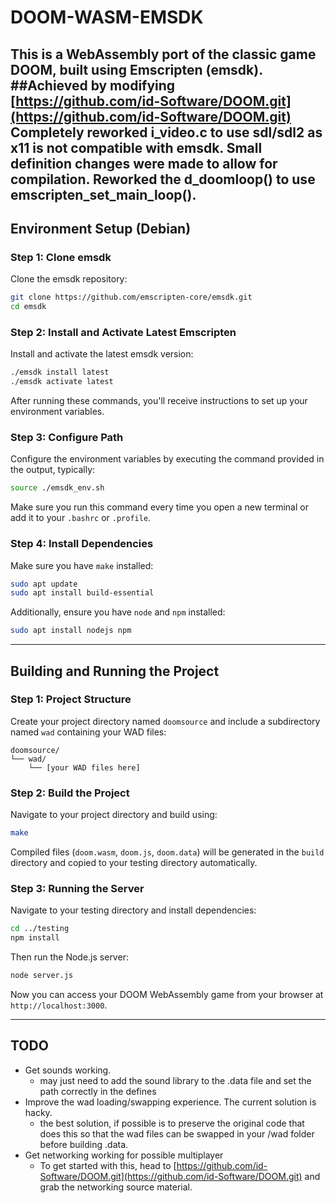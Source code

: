 # DOOM-WASM-EMSDK

This is a WebAssembly port of the classic game DOOM, built using Emscripten (emsdk).
##Achieved by modifying [https://github.com/id-Software/DOOM.git](https://github.com/id-Software/DOOM.git)
Completely reworked i_video.c to use sdl/sdl2 as x11 is not compatible with emsdk.
Small definition changes were made to allow for compilation.
Reworked the d_doomloop() to use emscripten_set_main_loop().
---

## Environment Setup (Debian)

### Step 1: Clone emsdk

Clone the emsdk repository:

```bash
git clone https://github.com/emscripten-core/emsdk.git
cd emsdk
```

### Step 2: Install and Activate Latest Emscripten

Install and activate the latest emsdk version:

```bash
./emsdk install latest
./emsdk activate latest
```

After running these commands, you'll receive instructions to set up your environment variables.

### Step 3: Configure Path

Configure the environment variables by executing the command provided in the output, typically:

```bash
source ./emsdk_env.sh
```

Make sure you run this command every time you open a new terminal or add it to your `.bashrc` or `.profile`.

### Step 4: Install Dependencies

Make sure you have `make` installed:

```bash
sudo apt update
sudo apt install build-essential
```

Additionally, ensure you have `node` and `npm` installed:

```bash
sudo apt install nodejs npm
```

---

## Building and Running the Project

### Step 1: Project Structure

Create your project directory named `doomsource` and include a subdirectory named `wad` containing your WAD files:

```
doomsource/
└── wad/
    └── [your WAD files here]
```

### Step 2: Build the Project

Navigate to your project directory and build using:

```bash
make
```

Compiled files (`doom.wasm`, `doom.js`, `doom.data`) will be generated in the `build` directory and copied to your testing directory automatically.

### Step 3: Running the Server

Navigate to your testing directory and install dependencies:

```bash
cd ../testing
npm install
```

Then run the Node.js server:

```bash
node server.js
```

Now you can access your DOOM WebAssembly game from your browser at `http://localhost:3000`.

---

## TODO

- Get sounds working.
  - &#x20;may just need to add the sound library to the .data file and set the path correctly in the defines
- Improve the wad loading/swapping experience. The current solution is hacky.&#x20;
  - the best solution, if possible is to preserve the original code that does this so that the wad files can be swapped in your /wad folder before building .data. 
- Get networking working for possible multiplayer
  - To get started with this, head to [https://github.com/id-Software/DOOM.git](https://github.com/id-Software/DOOM.git) and grab the networking source material.

